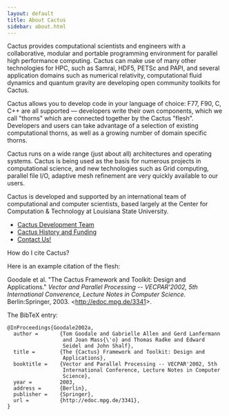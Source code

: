 ```yaml
---
layout: default
title: About Cactus
sidebar: about.html
---
```

Cactus provides computational scientists and engineers with a
collaborative, modular and portable programming environment for parallel
high performance computing. Cactus can make use of many other
technologies for HPC, such as Samrai, HDF5, PETSc and PAPI, and several
application domains such as numerical relativity, computational fluid
dynamics and quantum gravity are developing open community toolkits for
Cactus.

Cactus allows you to develop code in your language of choice: F77, F90,
C, C++ are all supported — developers write their own components, which
we call "thorns" which are connected together by the Cactus "flesh".
Developers and users can take advantage of a selection of existing
computational thorns, as well as a growing number of domain specific
thorns.

Cactus runs on a wide range (just about all) architectures and operating
systems. Cactus is being used as the basis for numerous projects in
computational science, and new technologies such as Grid computing,
parallel file I/O, adaptive mesh refinement are very quickly available
to our users.

Cactus is developed and supported by an international team of
computational and computer scientists, based largely at the Center for
Computation & Technology at Louisiana State University.

-   [Cactus Development Team](team/)
-   [Cactus History and Funding](history)
-   [Contact Us!](contact)

  
How do I cite Cactus?

Here is an example citation of the flesh:

Goodale et al. "The Cactus Framework and Toolkit: Design and
Applications." *Vector and Parallel Processing -- VECPAR'2002, 5th
International Converence, Lecture Notes in Computer Science.*
Berlin:Springer, 2003. &lt;http://edoc.mpg.de/3341&gt;.

The BibTeX entry:

    @InProceedings{Goodale2002a,
      author =       {Tom Goodale and Gabrielle Allen and Gerd Lanfermann
                      and Joan Mass{\'o} and Thomas Radke and Edward
                      Seidel and John Shalf},
      title =        {The {Cactus} Framework and Toolkit: Design and
                      Applications},
      booktitle =    {Vector and Parallel Processing -- VECPAR'2002, 5th
                      International Conference, Lecture Notes in Computer
                      Science},
      year =         2003,
      address =      {Berlin},
      publisher =    {Springer},
      url =          {http://edoc.mpg.de/3341},
    }
